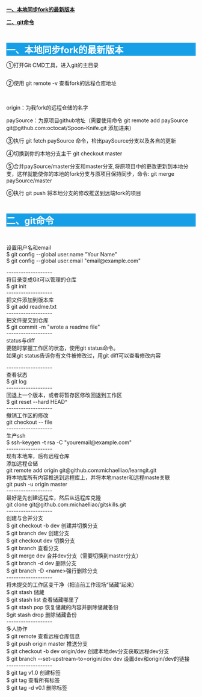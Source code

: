 <p><a href="#a1"><strong>一、本地同步fork的最新版本</strong></a></p>
<p><a href="#a2"><strong>二、git命令</strong></a></p>
<p>&nbsp;</p>
<p style="background-color: #169fe6;"><span style="color: #ffffff;"><strong><span style="font-size: 18pt;"><a name="a1"></a>一、本地同步fork的最新版本</span></strong></span></p>
<p>①打开Git CMD工具，进入git的主目录</p>
<p><img src="https://images2018.cnblogs.com/blog/741594/201804/741594-20180404133713534-414849831.png" alt="" /></p>
<p>②使用&nbsp;<span class="cnblogs_code">git remote -v</span>&nbsp;查看fork的远程仓库地址</p>
<p>&nbsp;<img src="https://images2018.cnblogs.com/blog/741594/201804/741594-20180404133730392-299893167.png" alt="" /></p>
<p>origin：为我fork的远程仓储的名字</p>
<p>paySource：为原项目github地址（需要使用命令&nbsp;<span class="cnblogs_code">git remote add paySource git@github.com:octocat/Spoon-Knife.git</span>&nbsp;添加进来）</p>
<p>③执行&nbsp;<span class="cnblogs_code">git fetch paySource</span>&nbsp;命令，检出paySource分支以及各自的更新</p>
<p>④切换到你的本地分支主干&nbsp;<span class="cnblogs_code">git checkout master</span>&nbsp;</p>
<p>⑤合并paySource/master分支和master分支,将原项目中的更改更新到本地分支，这样就能使你的本地的fork分支与原项目保持同步，命令:&nbsp;<span class="cnblogs_code">git merge paySource/master</span>&nbsp;</p>
<p>⑥执行&nbsp;<span class="cnblogs_code">git push</span>&nbsp;将本地分支的修改推送到远端fork的项目</p>
<p>&nbsp;</p>
<p style="background-color: #169fe6;"><span style="color: #ffffff;"><strong><span style="font-size: 18pt;"><a name="a2"></a>二、git命令</span></strong></span></p>
<p>&nbsp;</p>
<p>设置用户名和email<br />$ git config --global user.name "Your Name"<br />$ git config --global user.email "email@example.com"</p>
<p>-------------------<br />将目录变成Git可以管理的仓库<br />$ git init<br />-------------------<br />把文件添加到版本库<br />$ git add readme.txt<br />-------------------<br />把文件提交到仓库<br />$ git commit -m "wrote a readme file"<br />-------------------<br />status与diff<br />要随时掌握工作区的状态，使用git status命令。<br />如果git status告诉你有文件被修改过，用git diff可以查看修改内容</p>
<p>-------------------<br />查看状态<br />$ git log <br />-------------------<br />回退上一个版本，或者将暂存区修改回退到工作区<br />$ git reset --hard HEAD^ <br />-------------------<br />撤销工作区的修改<br />git checkout -- file<br />-------------------<br />生产ssh<br />$ ssh-keygen -t rsa -C "youremail@example.com"<br />-------------------<br />现有本地库，后有远程仓库<br />添加远程仓储<br />git remote add origin git@github.com:michaelliao/learngit.git<br />将本地库所有内容推送到远程库上，并将本地master和远程maste关联<br />git push -u origin master<br />-------------------<br />最好是先创建远程库，然后从远程库克隆<br />git clone git@github.com:michaelliao/gitskills.git<br />-------------------<br />创建与合并分支<br />$ git checkout -b dev	创建并切换分支<br />$ git branch dev	创建分支<br />$ git checkout dev	切换分支<br />$ git branch	查看分支<br />$ git merge dev	合并dev分支（需要切换到master分支）<br />$ git branch -d dev	删除分支<br />$ git branch -D &lt;name&gt;强行删除分支<br />-------------------<br />将未提交的工作区变干净（把当前工作现场&ldquo;储藏&rdquo;起来）<br />$ git stash		储藏<br />$ git stash list	查看储藏哪里了<br />$ git stash pop	恢复储藏的内容并删除储藏备份<br />$git stash drop	删除储藏备份<br />-------------------<br />多人协作<br />$ git remote	查看远程仓库信息<br />$ git push origin master	推送分支<br />$ git checkout -b dev origin/dev	创建本地dev分支获取远程dev分支<br />$ git branch --set-upstream-to=origin/dev dev	设置dev和origin/dev的链接<br />-------------------<br />$ git tag v1.0	创建标签<br />$ git tag		查看所有标签<br />$ git tag -d v0.1	删除标签</p>
<p>&nbsp;</p>